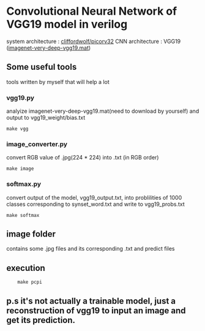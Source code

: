 # Convolutional Neural Network of VGG19 model in verilog

system architecture : [cliffordwolf/picorv32](https://github.com/cliffordwolf/picorv32)
CNN    architecture : VGG19 ([imagenet-very-deep-vgg19.mat](http://www.vlfeat.org/matconvnet/models/imagenet-vgg-verydeep-19.mat))

## Some useful tools

tools written by myself that will help a lot 

### vgg19.py

analyize imagenet-very-deep-vgg19.mat(need to download by yourself) and output to vgg19_weight/bias.txt

```
make vgg
```

### image_converter.py

convert RGB value of .jpg(224 * 224) into .txt (in RGB order)

```
make image
```

### softmax.py

convert output of the model, vgg19_output.txt, into problilities of 1000 classes corresponding to synset_word.txt and write to vgg19_probs.txt

```
make softmax
```

## image folder        

contains some .jpg files and its corresponding .txt and predict files

## execution

```
    make pcpi
```

## p.s it's not actually a trainable model, just a reconstruction of vgg19 to input an image and get its prediction.
